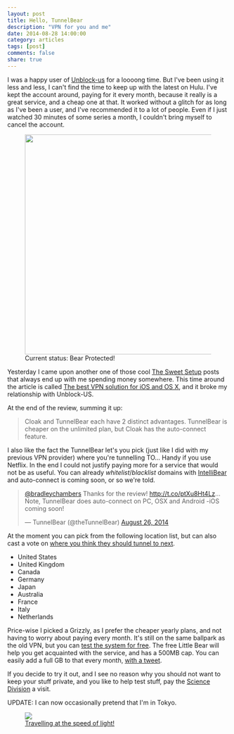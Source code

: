 ```yaml
---
layout: post
title: Hello, TunnelBear
description: "VPN for you and me"
date: 2014-08-28 14:00:00
category: articles
tags: [post]
comments: false
share: true
---
```


I was a happy user of [Unblock-us](https://www.unblock-us.com) for a loooong time. But I've been using it less and less, I can't find the time to keep up with the latest on Hulu. I've kept the account around, paying for it every month, because it really is a great service, and a cheap one at that. It worked without a glitch for as long as I've been a user, and I've recommended it to a lot of people. Even if I just watched 30 minutes of some series a month, I couldn't bring myself to cancel the account.   

<figure>
	<img src="http://guezota.github.com/images/tunnel-bear-ios.png" width="500" />
	<figcaption>Current status: Bear Protected!</figcaption>
</figure>

Yesterday I came upon another one of those cool [The Sweet Setup](http://thesweetsetup.com) posts that always end up with me spending money somewhere. This time around the article is called [The best VPN solution for iOS and OS X](http://thesweetsetup.com/apps/best-vpn-solution-ios-os-x/), and it broke my relationship with Unblock-US.  

At the end of the review, summing it up: 

> Cloak and TunnelBear each have 2 distinct advantages. TunnelBear is cheaper on the unlimited plan, but Cloak has the auto-connect feature.

I also like the fact the TunnelBear let's you pick (just like I did with my previous VPN provider) where you're tunnelling TO... Handy if you use Netflix. In the end I could not justify paying more for a service that would not be as useful. You can already *whitelist*/*blacklist* domains with [IntelliBear](https://www.tunnelbear.com/company/intellibear/) and auto-connect is coming soon, or so we're told.

<blockquote class="twitter-tweet" lang="en"><p><a href="https://twitter.com/bradleychambers">@bradleychambers</a> Thanks for the review! <a href="http://t.co/ptXu8Ht4Lz">http://t.co/ptXu8Ht4Lz</a>… Note, TunnelBear does auto-connect on PC, OSX and Android -iOS coming soon!</p>&mdash; TunnelBear (@theTunnelBear) <a href="https://twitter.com/theTunnelBear/statuses/504290572807725056">August 26, 2014</a></blockquote> <script async src="//platform.twitter.com/widgets.js" charset="utf-8"></script>

At the moment you can pick from the following location list, but can also cast a vote on [where you think they should tunnel to next](https://www.tunnelbear.com/vote/).

- United States
- United Kingdom
- Canada
- Germany
- Japan
- Australia
- France
- Italy
- Netherlands

Price-wise I picked a Grizzly, as I prefer the cheaper yearly plans, and not having to worry about paying every month. It's still on the same ballpark as the old VPN, but you can [test the system for free](https://www.tunnelbear.com/pricing/). The free Little Bear will help you get acquainted with the service, and has a 500MB cap. You can easily add a full GB to that every month, [with a tweet](https://www.tunnelbear.com/twitter-promo/).  

If you decide to try it out, and I see no reason why you should not want to keep your stuff private, and you like to help test stuff, pay the [Science Division](https://www.tunnelbear.com/volunteer/) a visit.  

UPDATE: I can now occasionally pretend that I'm in Tokyo.  

<figure>
	<img src="http://cl.ly/image/0V1S2x3o0c00/guezota-tokyo.png"/>
	<figcaption><a href="https://twitter.com/guezota/status/505157239397572608">Travelling at the speed of light!</a></figcaption>
</figure>
